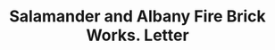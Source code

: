 ---
doi: 10.7916/D8D238Q9
date_other: '1860'
date_other_textual: 1860-1869
form: correspondence
genre:
- Letters (correspondence)
name:
- Salamander and Albany Fire Brick Works
object_in_context_url: https://biggert.cul.columbia.edu/items/view/ave_biggert_00840
subject_hierarchical_geographic:
- Albany, New York, United States
subject_name:
- Salamander and Albany Fire Brick Works
title: Salamander and Albany Fire Brick Works. Letter
sort_title: Salamander and Albany Fire Brick Works. Letter
call_number: ave_biggert_00840
coordinates:
- 42.652499999999996,-73.75722222222223
pid: ave_biggert_00840
identifiers: ave_biggert_00840
permalink: /biggert/ave_biggert_00840/
layout: iiif-image-page
---